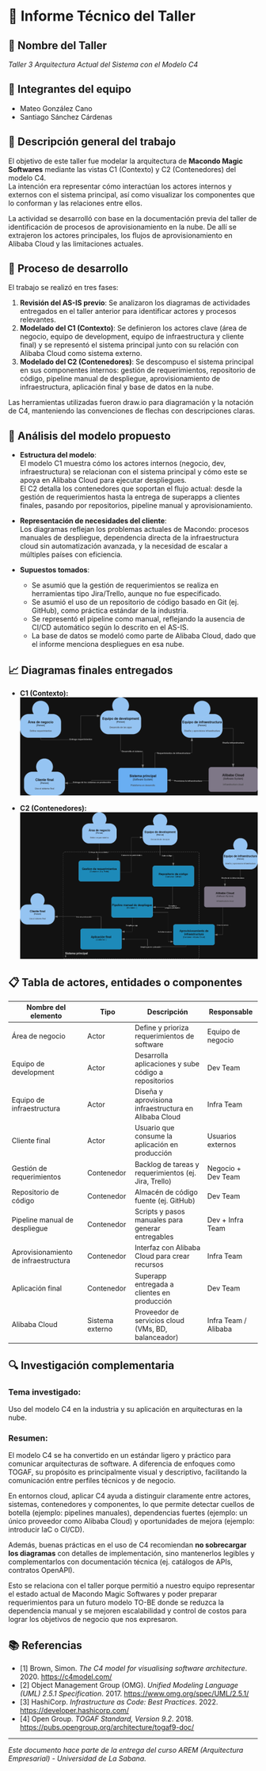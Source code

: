 # 📄 Informe Técnico del Taller

## 🔖 Nombre del Taller
_Taller 3 Arquitectura Actual del Sistema con el Modelo C4_

## 👥 Integrantes del equipo
- Mateo González Cano
- Santiago Sánchez Cárdenas

## 🧠 Descripción general del trabajo
El objetivo de este taller fue modelar la arquitectura de **Macondo Magic Softwares** mediante las vistas C1 (Contexto) y C2 (Contenedores) del modelo C4.  
La intención era representar cómo interactúan los actores internos y externos con el sistema principal, así como visualizar los componentes que lo conforman y las relaciones entre ellos.  

La actividad se desarrolló con base en la documentación previa del taller de identificación de procesos de aprovisionamiento en la nube. De allí se extrajeron los actores principales, los flujos de aprovisionamiento en Alibaba Cloud y las limitaciones actuales.  

## 🔧 Proceso de desarrollo
El trabajo se realizó en tres fases:  

1. **Revisión del AS-IS previo**: Se analizaron los diagramas de actividades entregados en el taller anterior para identificar actores y procesos relevantes.  
2. **Modelado del C1 (Contexto)**: Se definieron los actores clave (área de negocio, equipo de development, equipo de infraestructura y cliente final) y se representó el sistema principal junto con su relación con Alibaba Cloud como sistema externo.  
3. **Modelado del C2 (Contenedores)**: Se descompuso el sistema principal en sus componentes internos: gestión de requerimientos, repositorio de código, pipeline manual de despliegue, aprovisionamiento de infraestructura, aplicación final y base de datos en la nube.  

Las herramientas utilizadas fueron draw.io para diagramación y la notación de C4, manteniendo las convenciones de flechas con descripciones claras.  


## 🧩 Análisis del modelo propuesto
- **Estructura del modelo**:  
  El modelo C1 muestra cómo los actores internos (negocio, dev, infraestructura) se relacionan con el sistema principal y cómo este se apoya en Alibaba Cloud para ejecutar despliegues.  
  El C2 detalla los contenedores que soportan el flujo actual: desde la gestión de requerimientos hasta la entrega de superapps a clientes finales, pasando por repositorios, pipeline manual y aprovisionamiento.  

- **Representación de necesidades del cliente**:  
  Los diagramas reflejan los problemas actuales de Macondo: procesos manuales de despliegue, dependencia directa de la infraestructura cloud sin automatización avanzada, y la necesidad de escalar a múltiples países con eficiencia.  

- **Supuestos tomados**:  
  - Se asumió que la gestión de requerimientos se realiza en herramientas tipo Jira/Trello, aunque no fue especificado.  
  - Se asumió el uso de un repositorio de código basado en Git (ej. GitHub), como práctica estándar de la industria.  
  - Se representó el pipeline como manual, reflejando la ausencia de CI/CD automático según lo descrito en el AS-IS.  
  - La base de datos se modeló como parte de Alibaba Cloud, dado que el informe menciona despliegues en esa nube.  

## 📈 Diagramas finales entregados
- **C1 (Contexto):**  
![Diagrama C1](c1-contexto-Macondo.png)  

- **C2 (Contenedores):**  
![Diagrama C2](c2-contenedores-Macondo.png)  

## 📋 Tabla de actores, entidades o componentes

| Nombre del elemento              | Tipo          | Descripción                                               | Responsable              |
|----------------------------------|---------------|-----------------------------------------------------------|--------------------------|
| Área de negocio                  | Actor         | Define y prioriza requerimientos de software              | Equipo de negocio        |
| Equipo de development            | Actor         | Desarrolla aplicaciones y sube código a repositorios      | Dev Team                 |
| Equipo de infraestructura        | Actor         | Diseña y aprovisiona infraestructura en Alibaba Cloud     | Infra Team               |
| Cliente final                    | Actor         | Usuario que consume la aplicación en producción           | Usuarios externos        |
| Gestión de requerimientos        | Contenedor    | Backlog de tareas y requerimientos (ej. Jira, Trello)     | Negocio + Dev Team       |
| Repositorio de código            | Contenedor    | Almacén de código fuente (ej. GitHub)                     | Dev Team                 |
| Pipeline manual de despliegue    | Contenedor    | Scripts y pasos manuales para generar entregables         | Dev + Infra Team         |
| Aprovisionamiento de infraestructura | Contenedor | Interfaz con Alibaba Cloud para crear recursos            | Infra Team               |
| Aplicación final                 | Contenedor    | Superapp entregada a clientes en producción               | Dev Team                 |
| Alibaba Cloud                    | Sistema externo | Proveedor de servicios cloud (VMs, BD, balanceador)     | Infra Team / Alibaba     |

## 🔍 Investigación complementaria
### Tema investigado:
Uso del modelo C4 en la industria y su aplicación en arquitecturas en la nube.  

### Resumen:
El modelo C4 se ha convertido en un estándar ligero y práctico para comunicar arquitecturas de software. A diferencia de enfoques como TOGAF, su propósito es principalmente visual y descriptivo, facilitando la comunicación entre perfiles técnicos y de negocio.  

En entornos cloud, aplicar C4 ayuda a distinguir claramente entre actores, sistemas, contenedores y componentes, lo que permite detectar cuellos de botella (ejemplo: pipelines manuales), dependencias fuertes (ejemplo: un único proveedor como Alibaba Cloud) y oportunidades de mejora (ejemplo: introducir IaC o CI/CD).  

Además, buenas prácticas en el uso de C4 recomiendan **no sobrecargar los diagramas** con detalles de implementación, sino mantenerlos legibles y complementarlos con documentación técnica (ej. catálogos de APIs, contratos OpenAPI).  

Esto se relaciona con el taller porque permitió a nuestro equipo representar el estado actual de Macondo Magic Softwares y poder preparar requerimientos para un futuro modelo TO-BE donde se reduzca la dependencia manual y se mejoren escalabilidad y control de costos para lograr los objetivos de negocio que nos expresaron.  

## 📚 Referencias
- [1] Brown, Simon. *The C4 model for visualising software architecture*. 2020. https://c4model.com/  
- [2] Object Management Group (OMG). *Unified Modeling Language (UML) 2.5.1 Specification*. 2017. https://www.omg.org/spec/UML/2.5.1/  
- [3] HashiCorp. *Infrastructure as Code: Best Practices*. 2022. https://developer.hashicorp.com/  
- [4] Open Group. *TOGAF Standard, Version 9.2*. 2018. https://pubs.opengroup.org/architecture/togaf9-doc/  

---

_Este documento hace parte de la entrega del curso AREM (Arquitectura Empresarial) - Universidad de La Sabana._